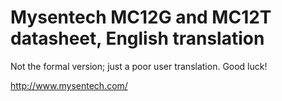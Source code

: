 # Mysentech MC12G and MC12T datasheet, English translation

Not the formal version; just a poor user translation.  Good luck!

http://www.mysentech.com/
